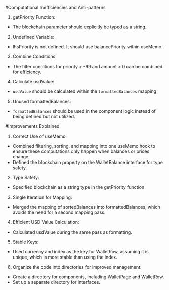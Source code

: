 #Computational Inefficiencies and Anti-patterns

1. getPriority Function:
+ The blockchain parameter should explicitly be typed as a string.

2. Undefined Variable:
+ lhsPriority is not defined. It should use balancePriority within useMemo.

3. Combine Conditions:
+ The filter conditions for priority > -99 and amount > 0 can be combined for efficiency.

4. Calculate usdValue:
+ `usdValue` should be calculated within the `formattedBalances` mapping

5. Unused formattedBalances:
+ `formattedBalances` should be used in the component logic instead of being defined but not utilized.


#Improvements Explained

1. Correct Use of useMemo:
+ Combined filtering, sorting, and mapping into one useMemo hook to ensure these computations only happen when balances or prices change.
+ Defined the blockchain property on the WalletBalance interface for type safety.

2. Type Safety:
+ Specified blockchain as a string type in the getPriority function.

3. Single Iteration for Mapping:
+ Merged the mapping of sortedBalances into formattedBalances, which avoids the need for a second mapping pass.

4. Efficient USD Value Calculation:
+ Calculated usdValue during the same pass as formatting.

5. Stable Keys:
+ Used currency and index as the key for WalletRow, assuming it is unique, which is more stable than using the index.

6. Organize the code into directories for improved management:
+ Create a directory for components, including WalletPage and WalletRow.
+ Set up a separate directory for interfaces.